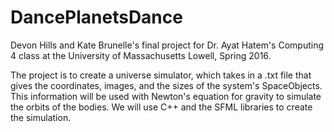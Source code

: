 # DancePlanetsDance

Devon Hills and Kate Brunelle's final project for Dr. Ayat Hatem's 
Computing 4 class at the University of Massachusetts Lowell, Spring 2016.

The project is to create a universe simulator, which takes in a .txt file
that gives the coordinates, images, and the sizes of the system's 
SpaceObjects. This information will be used with Newton's equation for
gravity to simulate the orbits of the bodies. We will use C++ and the 
SFML libraries to create the simulation.
